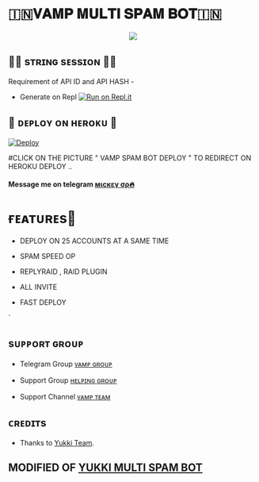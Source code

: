# 🇮🇳𝐕𝐀𝐌𝐏 𝐌𝐔𝐋𝐓𝐈 𝐒𝐏𝐀𝐌 𝐁𝐎𝐓🇮🇳

<p align="center">
  <img src="https://telegra.ph/file/ec7791ee232a9575b1427.jpg">
</p>


## 🧛‍♂️ sᴛʀɪɴɢ sᴇssɪᴏɴ 🧛‍♂️

 Requirement of API ID and API HASH - 


   - Generate on Repl [![Run on Repl.it](https://repl.it/badge/github/D15H4NT0P/VAMP-SPAM-BOT)](https://replit.com/@D15H4NT0P/VAMP-SPAM-BOT#main.py)
## 🔰 ᴅᴇᴘʟᴏʏ ᴏɴ ʜᴇʀᴏᴋᴜ 🔰

[![Deploy](https://telegra.ph/file/4a25eb60ee6398bb830f1.jpg)](https://dashboard.heroku.com/new?template=https://github.com/D15H4NT0P/VAMP-MULTI-SPAM-BOT)


#CLICK ON THE PICTURE " VAMP SPAM BOT DEPLOY " TO REDIRECT ON HEROKU DEPLOY ..




#### Message me on telegram [мιcкεү σρ🔥](https://t.me/REACTIONBOI_OP)


# ғᴇᴀᴛᴜʀᴇs💖

   - DEPLOY ON 25 ACCOUNTS AT A SAME TIME 

   - SPAM SPEED OP 

   - REPLYRAID , RAID PLUGIN 
   
   - ALL INVITE 
   
   - FAST DEPLOY





`  
## sᴜᴘᴘᴏʀᴛ ɢʀᴏᴜᴘ
  - Telegram Group [ᴠᴀᴍᴘ ɢʀᴏᴜᴘ ](https://t.me/VAMPIRES_OFFICIAL)
   
- Support Group [ ʜᴇʟᴘɪɴɢ ɢʀᴏᴜᴘ ](https://t.me/VAMPBOT_SUPPORT)
   
- Support Channel [ ᴠᴀᴍᴘ ᴛᴇᴀᴍ ](https://t.me/VAMPBOT_OFFICIAL)
## ᴄʀᴇᴅɪᴛs
   - Thanks to [Yukki Team](https://t.me/officialyukki).

## MODIFIED OF [YUKKI MULTI SPAM  BOT](https://github.com/YukkiBot/YukkiMultiSpamBot)

